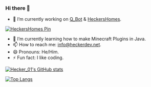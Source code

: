 ### Hi there 👋
- 🔭 I’m currently working on [Q_Bot](https://github.com/Hecker-01/Q_Bot) & [HeckersHomes](https://github.com/hecker-01/HeckersHomes).

<!--  [![Q_Bot Pin](https://github-readme-stats.vercel.app/api/pin?username=hecker-01&repo=Q_Bot&show_owner=true&show_icons=true&theme=dark&bg_color=00000000&border_radius=7.5)](https://gist.github.com/Yizack/bbfce31e0217a3689c8d961a356cb10d/)-->
  [![HeckersHomes Pin](https://github-readme-stats.vercel.app/api/pin?username=hecker-01&repo=HeckersHomes&show_owner=true&show_icons=true&theme=dark&bg_color=00000000&border_radius=7.5)](https://gist.github.com/Yizack/bbfce31e0217a3689c8d961a356cb10d/)
- 🌱 I’m currently learning how to make Minecraft Plugins in Java.
- 📫 How to reach me: [info@heckerdev.net](mailto://info@heckerdev.net).
- 😄 Pronouns: He/Him.
- ⚡ Fun fact: I like coding.
<!--
- 💬 Ask me anything about ..!
- 👯 I’m looking to collaborate on ...
- 🤔 I’m looking for help with ...
-->
[![Hecker_01's GitHub stats](https://github-readme-stats.vercel.app/api?username=hecker-01&show_icons=true&theme=dark&rank_icon=github&ring_color=7BFE96&bg_color=00000000&border_radius=7.5)](https://github.com/anuraghazra/github-readme-stats)

[![Top Langs](https://github-readme-stats.vercel.app/api/top-langs/?username=hecker-01&show_icons=true&theme=dark&bg_color=00000000&border_radius=7.5)](https://github.com/anuraghazra/github-readme-stats)

